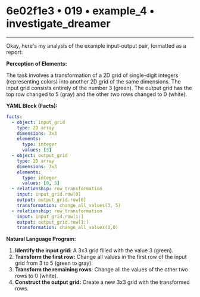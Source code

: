 # 6e02f1e3 • 019 • example_4 • investigate_dreamer

---
Okay, here's my analysis of the example input-output pair, formatted as a report:

**Perception of Elements:**

The task involves a transformation of a 2D grid of single-digit integers (representing colors) into another 2D grid of the same dimensions. The input grid consists entirely of the number 3 (green). The output grid has the top row changed to 5 (gray) and the other two rows changed to 0 (white).

**YAML Block (Facts):**



```yaml
facts:
  - object: input_grid
    type: 2D array
    dimensions: 3x3
    elements:
      type: integer
      values: [3]
  - object: output_grid
    type: 2D array
    dimensions: 3x3
    elements:
      type: integer
      values: [0, 5]
  - relationship: row_transformation
    input: input_grid.row[0]
    output: output_grid.row[0]
    transformation: change_all_values(3, 5)
  - relationship: row_transformation
    input: input_grid.row[1:]
    output: output_grid.row[1:]
    transformation: change_all_values(3,0)

```



**Natural Language Program:**

1.  **Identify the input grid:** A 3x3 grid filled with the value 3 (green).
2.  **Transform the first row:** Change all values in the first row of the input grid from 3 to 5 (green to gray).
3.  **Transform the remaining rows**: Change all the values of the other two rows to 0 (white).
4.  **Construct the output grid:** Create a new 3x3 grid with the transformed rows.

